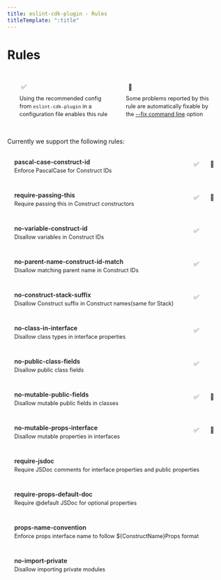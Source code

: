 ```yaml
---
title: eslint-cdk-plugin - Rules
titleTemplate: ":title"
---
```


<script setup>
import { useData } from 'vitepress'
const { theme } = useData()
</script>

<style>
.rule-list {
  list-style: none;
  padding: 0;
  margin: 0;
}

.rule-item {
  margin: 8px 0;
  padding: 16px;
  background-color: var(--vp-c-bg-soft);
  border-radius: 8px;
  display: flex;
  align-items: flex-start;
  gap: 16px;
}

.rule-info {
  flex-grow: 1;
}

.rule-name {
  color: var(--vp-c-brand);
  font-weight: 600;
  text-decoration: none;
  display: block;
  margin-bottom: 4px;
}

.rule-description {
  color: var(--vp-c-text-2);
  font-size: 0.9em;
}

.rule-status {
  display: flex;
  gap: 8px;
  padding-top: 4px;
}

.status-icon {
  width: 20px;
  height: 20px;
  display: flex;
  align-items: center;
  justify-content: center;
  margin-right: 8px;
}

.status-icon.recommended {
  color: var(--vp-c-green);
}

.status-icon.fixable {
  color: var(--vp-c-yellow);
}

.status-icon.deprecated {
  color: var(--vp-c-red);
}

.legend {
  margin-bottom: 16px;
  padding: 16px;
  background-color: var(--vp-c-bg-soft);
  border-radius: 8px;
  display: flex;
  gap: 16px;
}

.legend-item {
  display: flex;
  flex-direction: column;
  align-items: flex-start;
  gap: 8px;
  flex: 1;
  padding: 12px;
  background-color: var(--vp-c-bg);
  border-radius: 4px;
}

.legend-icon {
  display: flex;
  align-items: center;
  gap: 8px;
}

.legend-text {
  font-size: 0.9em;
  color: var(--vp-c-text-2);
  line-height: 1.4;
}
</style>

# Rules

<div class="legend">
  <div class="legend-item">
    <div class="legend-icon">
      <span class="status-icon recommended">✅</span>
    </div>
    <span class="legend-text">Using the recommended config from <code>eslint-cdk-plugin</code> in a configuration file enables this rule</span>
  </div>
  <div class="legend-item">
    <div class="legend-icon">
      <span class="status-icon fixable">🔧</span>
    </div>
    <span class="legend-text">Some problems reported by this rule are automatically fixable by the 
    <a href="https://eslint.org/docs/latest/use/command-line-interface#--fix">--fix command line</a>
    option</span>
  </div>
</div>

Currently we support the following rules:

<ul class="rule-list">
  <li class="rule-item">
    <div class="rule-info">
      <a href="/rules/pascal-case-construct-id" class="rule-name">pascal-case-construct-id</a>
      <span class="rule-description">Enforce PascalCase for Construct IDs</span>
    </div>
    <div class="rule-status">
      <span class="status-icon recommended">✅</span>
      <span class="status-icon fixable">🔧</span>
    </div>
  </li>
  <li class="rule-item">
    <div class="rule-info">
      <a href="/rules/require-passing-this" class="rule-name">require-passing-this</a>
      <span class="rule-description">Require passing this in Construct constructors</span>
    </div>
    <div class="rule-status">
      <span class="status-icon recommended">✅</span>
      <span class="status-icon fixable">🔧</span>
    </div>
  </li>
  <li class="rule-item">
    <div class="rule-info">
      <a href="/rules/no-variable-construct-id" class="rule-name">no-variable-construct-id</a>
      <span class="rule-description">Disallow variables in Construct IDs</span>
    </div>
    <div class="rule-status">
      <span class="status-icon recommended">✅</span>
      <span class="status-icon fixable"/>
    </div>
  </li>
  <li class="rule-item">
    <div class="rule-info">
      <a href="/rules/no-parent-name-construct-id-match" class="rule-name">no-parent-name-construct-id-match</a>
      <span class="rule-description">Disallow matching parent name in Construct IDs</span>
    </div>
    <div class="rule-status">
      <span class="status-icon recommended">✅</span>
      <span class="status-icon fixable"/>
    </div>
  </li>
  <li class="rule-item">
    <div class="rule-info">
      <a href="/rules/no-construct-stack-suffix" class="rule-name">no-construct-stack-suffix</a>
      <span class="rule-description">Disallow Construct suffix in Construct names(same for Stack)</span>
    </div>
    <div class="rule-status">
      <span class="status-icon recommended">✅</span>
      <span class="status-icon fixable"/>
    </div>
  </li>
  <li class="rule-item">
    <div class="rule-info">
      <a href="/rules/no-class-in-interface" class="rule-name">no-class-in-interface</a>
      <span class="rule-description">Disallow class types in interface properties</span>
    </div>
    <div class="rule-status">
      <span class="status-icon recommended">✅</span>
      <span class="status-icon fixable"/>
    </div>
  </li>
  <li class="rule-item">
    <div class="rule-info">
      <a href="/rules/no-public-class-fields" class="rule-name">no-public-class-fields</a>
      <span class="rule-description">Disallow public class fields</span>
    </div>
    <div class="rule-status">
      <span class="status-icon recommended">✅</span>
      <span class="status-icon fixable"/>
    </div>
  </li>
  <li class="rule-item">
    <div class="rule-info">
      <a href="/rules/no-mutable-public-fields" class="rule-name">no-mutable-public-fields</a>
      <span class="rule-description">Disallow mutable public fields in classes</span>
    </div>
    <div class="rule-status">
      <span class="status-icon recommended">✅</span>
      <span class="status-icon fixable">🔧</span>
    </div>
  </li>
  <li class="rule-item">
    <div class="rule-info">
      <a href="/rules/no-mutable-props-interface" class="rule-name">no-mutable-props-interface</a>
      <span class="rule-description">Disallow mutable properties in interfaces</span>
    </div>
    <div class="rule-status">
      <span class="status-icon recommended">✅</span>
      <span class="status-icon fixable">🔧</span>
    </div>
  </li>
  <li class="rule-item">
    <div class="rule-info">
      <a href="/rules/require-jsdoc" class="rule-name">require-jsdoc</a>
      <span class="rule-description">Require JSDoc comments for interface properties and public properties</span>
    </div>
    <div class="rule-status">
      <span class="status-icon recommended"/>
      <span class="status-icon fixable"/>
    </div>
  </li>
  <li class="rule-item">
    <div class="rule-info">
      <a href="/rules/require-props-default-doc" class="rule-name">require-props-default-doc</a>
      <span class="rule-description">Require @default JSDoc for optional properties</span>
    </div>
    <div class="rule-status">
      <span class="status-icon recommended"/>
      <span class="status-icon fixable"/>
    </div>
  </li>
  <li class="rule-item">
    <div class="rule-info">
      <a href="/rules/props-name-convention" class="rule-name">props-name-convention</a>
      <span class="rule-description">Enforce props interface name to follow ${ConstructName}Props format</span>
    </div>
    <div class="rule-status">
      <span class="status-icon recommended"/>
      <span class="status-icon fixable"/>
    </div>
  </li>
  <li class="rule-item">
    <div class="rule-info">
      <a href="/rules/no-import-private" class="rule-name">no-import-private</a>
      <span class="rule-description">Disallow importing private modules</span>
    </div>
    <div class="rule-status">
      <span class="status-icon recommended"/>
      <span class="status-icon fixable"/>
    </div>
  </li>
</ul>
